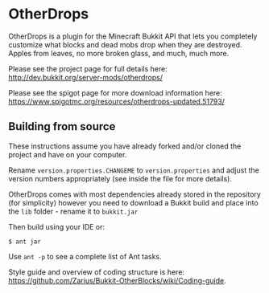 OtherDrops
==========

OtherDrops is a plugin for the Minecraft Bukkit API that lets you completely
customize what blocks and dead mobs drop when they are destroyed. Apples from
leaves, no more broken glass, and much, much more.

Please see the project page for full details here: <http://dev.bukkit.org/server-mods/otherdrops/>

Please see the spigot page for more download information here: <https://www.spigotmc.org/resources/otherdrops-updated.51793/>

Building from source
--------------------

These instructions assume you have already forked and/or cloned the project and have on your computer.

Rename `version.properties.CHANGEME` to `version.properties` and adjust the version numbers appropriately (see inside the file for more details).

OtherDrops comes with most dependencies already stored in the repository (for simplicity) however
you need to download a Bukkit build and place into the `lib` folder - rename it to `bukkit.jar`

Then build using your IDE or:

    $ ant jar

Use `ant -p` to see a complete list of Ant tasks.

Style guide and overview of coding structure is here: <https://github.com/Zarius/Bukkit-OtherBlocks/wiki/Coding-guide>.
